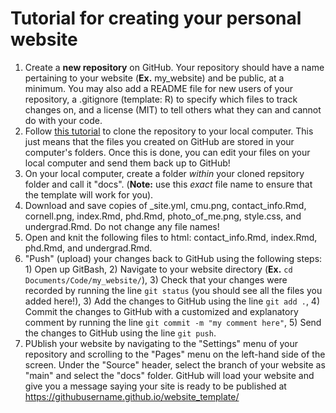 # Tutorial for creating your personal website

1. Create a **new repository** on GitHub. Your repository should have a name pertaining to your website (**Ex.** my_website) and be public, at a minimum. You may also add a README file for new users of your repository, a .gitignore (template: R) to specify which files to track changes on, and a license (MIT) to tell others what they can and cannot do with your code. 
2. Follow [this tutorial](https://docs.github.com/en/repositories/creating-and-managing-repositories/cloning-a-repository) to clone the repository to your local computer. This just means that the files you created on GitHub are stored in your computer's folders. Once this is done, you can edit your files on your local computer and send them back up to GitHub!
3. On your local computer, create a folder *within* your cloned repsitory folder and call it "docs". (**Note:** use this *exact* file name to ensure that the template will work for you).
4. Download and save copies of  _site.yml, cmu.png, contact_info.Rmd, cornell.png, index.Rmd, phd.Rmd, photo_of_me.png, style.css, and undergrad.Rmd. Do not change any file names!
5. Open and knit the following files to html: contact_info.Rmd, index.Rmd, phd.Rmd, and undergrad.Rmd.
6. "Push" (upload) your changes back to GitHub using the following steps: 1) Open up GitBash, 2) Navigate to your website directory (**Ex.** `cd Documents/Code/my_website/`), 3) Check that your changes were recorded by running the line `git status` (you should see all the files you added here!), 3) Add the changes to GitHub using the line `git add .`, 4) Commit the changes to GitHub with a customized and explanatory comment by running the line `git commit -m "my comment here"`, 5) Send the changes to GitHub using the line `git push`.
7. PUblish your website by navigating to the "Settings" menu of your repository and scrolling to the "Pages" menu on the left-hand side of the screen. Under the "Source" header, select the branch of your website as "main" and select the "docs" folder. GitHub will load your website and give you a message saying your site is ready to be published at https://githubusername.github.io/website_template/
